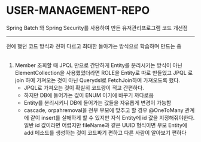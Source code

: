 # USER-MANAGEMENT-REPO
Spring Batch 와 Spring Security를 사용하여 만든 유저관리프로그램
코드 개선점

<hr>
전에 했던 코드 방식과 전혀 다르고 최대한 돌아가는 방식으로 학습하며 만드는 중 
<br>
<br>



1. Member 조회할 때 JPQL 만으로 간단하게 Entity를 분리시키는 방식이 아닌 ElementCollection을 사용했었더라면 ROLE을 Entity로 따로 만들었고 JPQL 로 join 하여 가져오는 것이 아닌 Querydsl로 FetchJoin하여 가져오도록 했다.<br>
      - JPQL로 가져오는 것이 확실히 코드량이 적고 간편하다.<br>
      - 하지만 DB에 들어가는 값이 ENUM 이기에 바꾸기 까다로움<br>
      - Entity를 분리시키니 DB에 들어가는 값들을 자유롭게 변경이 가능함<br>
      - cascade, orpahremoval을 전부 부모에 맞추고 할 경우 @OneToMany 관계에 같이 insert를 실해하게 할 수 있지만 자식 Entity에 id 값을 지정해줘야한다. 일반 id 값이라면 어렵지만 fileName과 같은 UUID 형식이면 부모 Entity에 add 메소드를 생성하는 것이 코드짜기 편하고 다른 사람이 알아보기 편하다<br>
      
```
